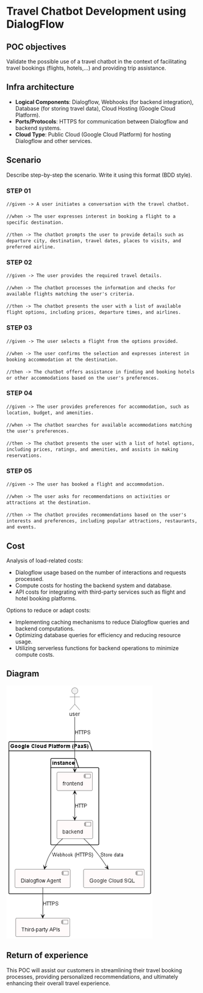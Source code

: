 # Travel Chatbot Development using DialogFlow

## POC objectives

Validate the possible use of a travel chatbot in the context of facilitating travel bookings (flights, hotels,...) and providing trip assistance.

## Infra architecture

- **Logical Components**: Dialogflow, Webhooks (for backend integration), Database (for storing travel data), Cloud Hosting (Google Cloud Platform).
- **Ports/Protocols**: HTTPS for communication between Dialogflow and backend systems.
- **Cloud Type**: Public Cloud (Google Cloud Platform) for hosting Dialogflow and other services.


## Scenario

Describe step-by-step the scenario. Write it using this format (BDD style).

### STEP 01

```
//given -> A user initiates a conversation with the travel chatbot.

//when -> The user expresses interest in booking a flight to a specific destination.

//then -> The chatbot prompts the user to provide details such as departure city, destination, travel dates, places to visits, and preferred airline.

```

### STEP 02

```
//given -> The user provides the required travel details.

//when -> The chatbot processes the information and checks for available flights matching the user's criteria.

//then -> The chatbot presents the user with a list of available flight options, including prices, departure times, and airlines.

```

### STEP 03

```
//given -> The user selects a flight from the options provided.

//when -> The user confirms the selection and expresses interest in booking accommodation at the destination.

//then -> The chatbot offers assistance in finding and booking hotels or other accommodations based on the user's preferences.

```

### STEP 04

```
//given -> The user provides preferences for accommodation, such as location, budget, and amenities.

//when -> The chatbot searches for available accommodations matching the user's preferences.

//then -> The chatbot presents the user with a list of hotel options, including prices, ratings, and amenities, and assists in making reservations.

```

### STEP 05

```
//given -> The user has booked a flight and accommodation.

//when -> The user asks for recommendations on activities or attractions at the destination.

//then -> The chatbot provides recommendations based on the user's interests and preferences, including popular attractions, restaurants, and events.
```

## Cost

Analysis of load-related costs:
- Dialogflow usage based on the number of interactions and requests processed.
- Compute costs for hosting the backend system and database.
- API costs for integrating with third-party services such as flight and hotel booking platforms.

Options to reduce or adapt costs:
- Implementing caching mechanisms to reduce Dialogflow queries and backend computations.
- Optimizing database queries for efficiency and reducing resource usage.
- Utilizing serverless functions for backend operations to minimize compute costs.

## Diagram

![Travel Chatbot Architecture](./diagram/TravelChatbot.png)


## Return of experience

This POC will assist our customers in streamlining their travel booking processes, providing personalized recommendations, and ultimately enhancing their overall travel experience.
